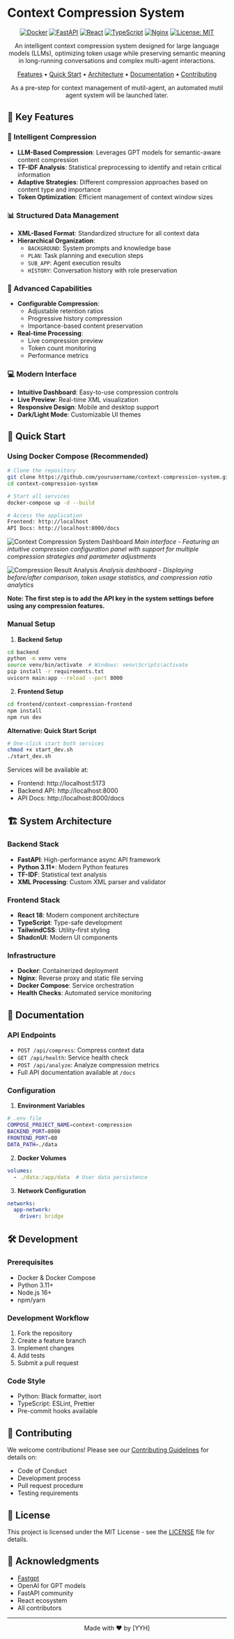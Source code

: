 # Context Compression System

<div align="center">

[![Docker](https://img.shields.io/badge/docker-%230db7ed.svg?style=for-the-badge&logo=docker&logoColor=white)](https://www.docker.com/)
[![FastAPI](https://img.shields.io/badge/FastAPI-005571?style=for-the-badge&logo=fastapi)](https://fastapi.tiangolo.com/)
[![React](https://img.shields.io/badge/react-%2320232a.svg?style=for-the-badge&logo=react&logoColor=%2361DAFB)](https://reactjs.org/)
[![TypeScript](https://img.shields.io/badge/typescript-%23007ACC.svg?style=for-the-badge&logo=typescript&logoColor=white)](https://www.typescriptlang.org/)
[![Nginx](https://img.shields.io/badge/nginx-%23009639.svg?style=for-the-badge&logo=nginx&logoColor=white)](https://nginx.org/)
[![License: MIT](https://img.shields.io/badge/License-MIT-yellow.svg?style=for-the-badge)](https://opensource.org/licenses/MIT)

An intelligent context compression system designed for large language models (LLMs), optimizing token usage while preserving semantic meaning in long-running conversations and complex multi-agent interactions.

[Features](#-key-features) • [Quick Start](#-quick-start) • [Architecture](#-system-architecture) • [Documentation](#-documentation) • [Contributing](#-contributing)

As a pre-step for context management of mutil-agent, an automated mutil agent system will be launched later.
</div>

## 🌟 Key Features

### 🧠 Intelligent Compression
- **LLM-Based Compression**: Leverages GPT models for semantic-aware content compression
- **TF-IDF Analysis**: Statistical preprocessing to identify and retain critical information
- **Adaptive Strategies**: Different compression approaches based on content type and importance
- **Token Optimization**: Efficient management of context window sizes

### 📊 Structured Data Management
- **XML-Based Format**: Standardized structure for all context data
- **Hierarchical Organization**:
  - `BACKGROUND`: System prompts and knowledge base
  - `PLAN`: Task planning and execution steps
  - `SUB_APP`: Agent execution results
  - `HISTORY`: Conversation history with role preservation

### 🎯 Advanced Capabilities
- **Configurable Compression**:
  - Adjustable retention ratios
  - Progressive history compression
  - Importance-based content preservation
- **Real-time Processing**:
  - Live compression preview
  - Token count monitoring
  - Performance metrics

### 💻 Modern Interface
- **Intuitive Dashboard**: Easy-to-use compression controls
- **Live Preview**: Real-time XML visualization
- **Responsive Design**: Mobile and desktop support
- **Dark/Light Mode**: Customizable UI themes

## 🚀 Quick Start



### Using Docker Compose (Recommended)

```bash
# Clone the repository
git clone https://github.com/yourusername/context-compression-system.git
cd context-compression-system

# Start all services
docker-compose up -d --build

# Access the application
Frontend: http://localhost
API Docs: http://localhost:8000/docs
```

![Context Compression System Dashboard](images/index.png)
*Main interface - Featuring an intuitive compression configuration panel with support for multiple compression strategies and parameter adjustments*

![Compression Result Analysis](images/result.png)
*Analysis dashboard - Displaying before/after comparison, token usage statistics, and compression ratio analytics*

**Note: The first step is to add the API key in the system settings before using any compression features.**

### Manual Setup

1. **Backend Setup**
```bash
cd backend
python -m venv venv
source venv/bin/activate  # Windows: venv\Scripts\activate
pip install -r requirements.txt
uvicorn main:app --reload --port 8000
```

2. **Frontend Setup**
```bash
cd frontend/context-compression-frontend
npm install
npm run dev
```

**Alternative: Quick Start Script**
```bash
# One-click start both services
chmod +x start_dev.sh
./start_dev.sh
```
Services will be available at:
- Frontend: http://localhost:5173
- Backend API: http://localhost:8000
- API Docs: http://localhost:8000/docs

## 🏗 System Architecture

### Backend Stack
- **FastAPI**: High-performance async API framework
- **Python 3.11+**: Modern Python features
- **TF-IDF**: Statistical text analysis
- **XML Processing**: Custom XML parser and validator

### Frontend Stack
- **React 18**: Modern component architecture
- **TypeScript**: Type-safe development
- **TailwindCSS**: Utility-first styling
- **ShadcnUI**: Modern UI components

### Infrastructure
- **Docker**: Containerized deployment
- **Nginx**: Reverse proxy and static file serving
- **Docker Compose**: Service orchestration
- **Health Checks**: Automated service monitoring

## 📖 Documentation

### API Endpoints

- `POST /api/compress`: Compress context data
- `GET /api/health`: Service health check
- `POST /api/analyze`: Analyze compression metrics
- Full API documentation available at `/docs`

### Configuration

1. **Environment Variables**
```bash
# .env file
COMPOSE_PROJECT_NAME=context-compression
BACKEND_PORT=8000
FRONTEND_PORT=80
DATA_PATH=./data
```

2. **Docker Volumes**
```yaml
volumes:
  - ./data:/app/data  # User data persistence
```

3. **Network Configuration**
```yaml
networks:
  app-network:
    driver: bridge
```

## 🛠 Development

### Prerequisites
- Docker & Docker Compose
- Python 3.11+
- Node.js 16+
- npm/yarn

### Development Workflow
1. Fork the repository
2. Create a feature branch
3. Implement changes
4. Add tests
5. Submit a pull request

### Code Style
- Python: Black formatter, isort
- TypeScript: ESLint, Prettier
- Pre-commit hooks available

## 🤝 Contributing

We welcome contributions! Please see our [Contributing Guidelines](CONTRIBUTING.md) for details on:
- Code of Conduct
- Development process
- Pull request procedure
- Testing requirements

## 📄 License

This project is licensed under the MIT License - see the [LICENSE](LICENSE) file for details.

## 🙏 Acknowledgments
- [Fastgpt](https://fastgpt.io/en)
- OpenAI for GPT models
- FastAPI community
- React ecosystem
- All contributors

---

<div align="center">
Made with ❤️ by [YYH]
</div>